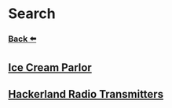 
# Search
### [Back ⬅️](../README.md)

## [Ice Cream Parlor](Ice%20Cream%20Parlor.md)
## [Hackerland Radio Transmitters](Hackerland%20Radio%20Transmitters.md)